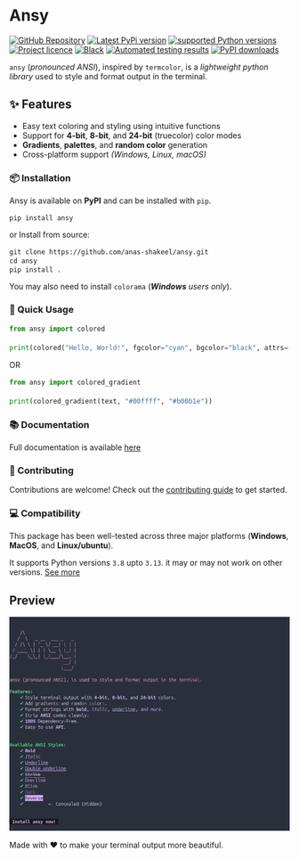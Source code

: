 # Ansy

[![GitHub Repository](https://img.shields.io/badge/-GitHub-%230D0D0D?logo=github&labelColor=gray)](https://github.com/anas-shakeel/ansy)
[![Latest PyPi version](https://img.shields.io/pypi/v/ansy.svg)](https://pypi.python.org/pypi/ansy)
[![supported Python versions](https://img.shields.io/pypi/pyversions/ansy)](https://pypi.python.org/pypi/ansy)
[![Project licence](https://img.shields.io/pypi/l/ansy?color=blue)](LICENSE)
[![Black](https://img.shields.io/badge/code%20style-black-000000.svg)](black)
[![Automated testing results](https://img.shields.io/github/actions/workflow/status/anas-shakeel/ansy/.github/workflows/test.yml?branch=main)](https://github.com/anas-shakeel/ansy/actions/workflows/test.yml?query=branch%3Amain)
[![PyPI downloads](https://static.pepy.tech/badge/ansy)](https://pypi.org/project/ansy/)

`ansy` (_pronounced ANSI_), inspired by `termcolor`, is a _lightweight python library_ used to style and format output in the terminal.

## ✨ Features

-   Easy text coloring and styling using intuitive functions
-   Support for **4-bit**, **8-bit**, and **24-bit** (truecolor) color modes
-   **Gradients**, **palettes**, and **random color** generation
-   Cross-platform support _(Windows, Linux, macOS)_

### 📦 Installation

Ansy is available on **PyPI** and can be installed with `pip`.

```shell
pip install ansy
```

or Install from source:

```shell
git clone https://github.com/anas-shakeel/ansy.git
cd ansy
pip install .
```

You may also need to install `colorama` (_**Windows** users only_).

### 🚀 Quick Usage

```python
from ansy import colored

print(colored("Hello, World!", fgcolor="cyan", bgcolor="black", attrs=["bold"]))
```

OR 

```python
from ansy import colored_gradient

print(colored_gradient(text, "#00ffff", "#b00b1e"))
```

### 📚 Documentation

Full documentation is available [here](https://anas-shakeel.github.io/ansy/)

### 🤝 Contributing

Contributions are welcome! Check out the [contributing guide](https://anas-shakeel.github.io/ansy/contributing/) to get started.

### 💻 Compatibility

This package has been well-tested across three major platforms (**Windows**, **MacOS**, and **Linux/ubuntu**).

It supports Python versions `3.8` upto `3.13`. it may or may not work on other versions. [See more](https://anas-shakeel.github.io/ansy/compatibility/)

## Preview

![A preview of Ansy in action](https://raw.githubusercontent.com/Anas-Shakeel/ansy/refs/heads/main/docs/images/demo.gif)

Made with ❤️ to make your terminal output more beautiful.
